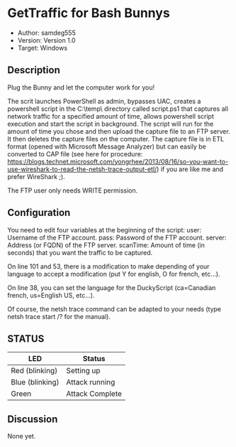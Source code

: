 # GetTraffic for Bash Bunnys

* Author: samdeg555
* Version: Version 1.0
* Target: Windows


## Description

Plug the Bunny and let the computer work for you! 

The scrit launches PowerShell as admin, bypasses UAC, creates a powershell script in the C:\temp\ directory 
called script.ps1 that captures all network traffic for a specified amount of time, allows powershell script 
execution and start the script in background. The script will run for the amount of time you chose and then 
upload the capture file to an FTP server. It then deletes the capture files on the computer. The capture 
file is in ETL format (opened with Microsoft Message Analyzer) but can easily be converted to CAP file 
(see here for procedure: https://blogs.technet.microsoft.com/yongrhee/2013/08/16/so-you-want-to-use-wireshark-to-read-the-netsh-trace-output-etl/) 
if you are like me and prefer WireShark ;). 

The FTP user only needs WRITE permission. 


## Configuration

You need to edit four variables at the beginning of the script: 
user: Username of the FTP account. 
pass: Password of the FTP account. 
server: Address (or FQDN) of the FTP server. 
scanTime: Amount of time (in seconds) that you want the traffic to be captured. 

On line 101 and 53, there is a modification to make depending of your language to accept a modification (put Y for english, 
O for french, etc...). 

On line 38, you can set the language for the DuckyScript (ca=Canadian french, us=English US, etc...). 

Of course, the netsh trace command can be adapted to your needs (type netsh trace start /? for the manual). 


## STATUS

| LED                | Status                                       |
| ------------------ | -------------------------------------------- |
| Red (blinking)     | Setting up                                   |
| Blue (blinking)    | Attack running                               |
| Green              | Attack Complete                              |


## Discussion
None yet. 